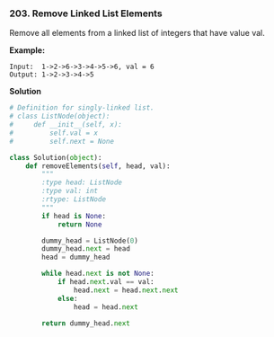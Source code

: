 ### 203. Remove Linked List Elements

Remove all elements from a linked list of integers that have value val.

**Example:**
```
Input:  1->2->6->3->4->5->6, val = 6
Output: 1->2->3->4->5
```

**Solution**
```Python
# Definition for singly-linked list.
# class ListNode(object):
#     def __init__(self, x):
#         self.val = x
#         self.next = None

class Solution(object):
    def removeElements(self, head, val):
        """
        :type head: ListNode
        :type val: int
        :rtype: ListNode
        """
        if head is None:
            return None

        dummy_head = ListNode(0)
        dummy_head.next = head
        head = dummy_head

        while head.next is not None:
            if head.next.val == val:
                head.next = head.next.next
            else:
                head = head.next
        
        return dummy_head.next
```